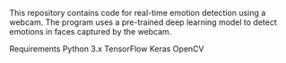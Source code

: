 This repository contains code for real-time emotion detection using a webcam. The program uses a pre-trained deep learning model to detect emotions in faces captured by the webcam.

Requirements
Python 3.x
TensorFlow
Keras
OpenCV
